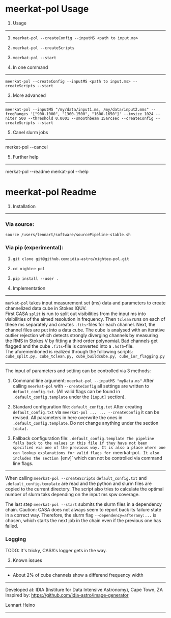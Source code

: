 meerkat-pol Usage
==================

1. Usage
--------
1. `meerkat-pol --createConfig --inputMS <path to input.ms>`
2. `meerkat-pol --createScripts`
3. `meerkat-pol --start`

2. In one command
-----------------
`meerkat-pol --createConfig --inputMS <path to input.ms> --createScripts --start`

3. More advanced
----------------
`meerkat-pol --inputMS "/my/data/input1.ms, /my/data/input2.mms" --freqRanges '["900-1000", "1300-1500", "1600-1650"]' --imsize 1024 --niter 500 --threshold 0.0001 --smoothbeam 15arcsec --createConfig --createScripts --start`

5. Canel slurm jobs
-------------------
merkat-pol --cancel

5. Further help
---------------
merkat-pol --readme
merkat-pol --help

meerkat-pol Readme
==================

1. Installation
---------------

### Via source:
`source /users/lennart/software/sourcePipeline-stable.sh`

### Via pip (experimental):
1. `git clone git@github.com:idia-astro/mightee-pol.git`
2. `cd mightee-pol`
3. `pip install --user .`


2. Implementation
-----------------

`merkat-pol` takes input measurement set (ms) data and parameters to create
channelized data cube in Stokes IQUV.  
First CASA `split` is run to split out visibilities from the input ms into
visibilities of the aimed resolution in frequency. Then `tclean` runs on each
of these ms separately and creates `.fits`-files for each channel. Next, the
channel files are put into a data cube. The cube is analysed with an iterative
outlier rejection which detects strongly diverging channels by measuring the
RMS in Stokes V by fitting a third order polynomial. Bad channels get flagged
and the cube `.fits`-file is converted into a `.hdf5`-file.  
The aforementioned is realized through the following scripts:
`cube_split.py, cube_tclean.py, cube_buildcube.py, cube_ior_flagging.py`

------------------------------------------------------------------------------

The input of parameters and setting can be controlled via 3 methods:

1. Command line argument: `meerkat-pol --inputMS "myData.ms"`
After calling `meerkat-pol` with `--createConfig` all settings are written to
`default_config.txt`. (All valid flags can be found in
`.default_config.template` under the `[input]` section).

2. Standard configuration file: `default_config.txt`
After creating `default_config.txt` via `meerkat-pol ... ... --createConfig`
it can be revised. All parameters in here overwrite the ones in
`.default_config.template`. Do not change anything under the section `[data]`.

3. Fallback configuration file: `.default_config.template
The pipeline falls back to the values in this file if they have not been
specified via one of the previous way. It is also a place where one can lookup
explanations for valid flags for `meerkat-pol`. It also includes the section
`[env]` which can not be controlled via command line flags.

------------------------------------------------------------------------------

When calling `meerkat-pol --createScripts` `default_config.txt` and
`.default_config.template` are read and the python and slurm files are copied
to the current directory. The script also tries to calculate the optimal
number of slurm taks depending on the input ms spw coverage.

The last step `meerkat-pol --start` submits the slurm files in a dependency
chain. Caution: CASA does not always seem to report back its failure state in
a correct way. Therefore, the slurm flag `--dependency=afterany:...` is
chosen, which starts the next job in the chain even if the previous one has
failed.

### Logging
TODO: It's tricky, CASA's logger gets in the way.


3. Known issues
---------------
- About 2% of cube channels show a differend frequency width


-------------------------------------------------------------------------------
 
  Developed at: IDIA (Institure for Data Intensive Astronomy), Cape Town, ZA
  Inspired by: https://github.com/idia-astro/image-generator
  
  Lennart Heino
 
-------------------------------------------------------------------------------
